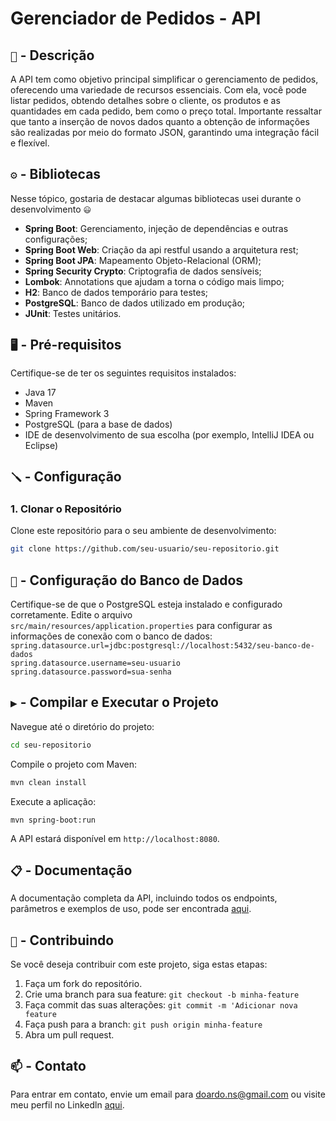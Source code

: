# Gerenciador de Pedidos - API

## `📑` -  Descrição
A API tem como objetivo principal simplificar o gerenciamento de pedidos, oferecendo uma variedade de recursos essenciais. 
Com ela, você pode listar pedidos, obtendo detalhes sobre o cliente, os produtos e as quantidades em cada pedido, 
bem como o preço total. Importante ressaltar que tanto a inserção de novos dados quanto a obtenção de informações 
são realizadas por meio do formato JSON, garantindo uma integração fácil e flexível.

## `⚙️` -  Bibliotecas
Nesse tópico, gostaria de destacar algumas bibliotecas usei durante o desenvolvimento `😃`
  - **Spring Boot**: Gerenciamento, injeção de dependências e outras configurações;
  - **Spring Boot Web**: Criação da api restful usando a arquitetura rest;
  - **Spring Boot JPA**: Mapeamento Objeto-Relacional (ORM);
  - **Spring Security Crypto**: Criptografia de dados sensíveis;
  - **Lombok**: Annotations que ajudam a torna o código mais limpo;
  - **H2**: Banco de dados temporário para testes;
  - **PostgreSQL**: Banco de dados utilizado em produção;
  - **JUnit**: Testes unitários.
  
## `🖥️` - Pré-requisitos
Certifique-se de ter os seguintes requisitos instalados:
- Java 17
- Maven
- Spring Framework 3
- PostgreSQL (para a base de dados)
- IDE de desenvolvimento de sua escolha (por exemplo, IntelliJ IDEA ou Eclipse)

## `🪛` - Configuração

### 1. Clonar o Repositório

Clone este repositório para o seu ambiente de desenvolvimento:

```bash
git clone https://github.com/seu-usuario/seu-repositorio.git
```

## `📁` - Configuração do Banco de Dados
Certifique-se de que o PostgreSQL esteja instalado e configurado corretamente. Edite o arquivo <br>
```src/main/resources/application.properties``` para configurar as informações de conexão com o banco de dados:
```spring.datasource.url=jdbc:postgresql://localhost:5432/seu-banco-de-dados``` <br>
```spring.datasource.username=seu-usuario``` <br>
```spring.datasource.password=sua-senha```

## `▶️` - Compilar e Executar o Projeto
Navegue até o diretório do projeto:
```bash
cd seu-repositorio
```

Compile o projeto com Maven:
```bash
mvn clean install
```

Execute a aplicação:
```bash
mvn spring-boot:run
```
A API estará disponível em `http://localhost:8080`.

## `📋` -  Documentação

A documentação completa da API, incluindo todos os endpoints, parâmetros e exemplos de uso, 
pode ser encontrada [aqui](https://webservices-spring-jpa-fce4ec38f89c.herokuapp.com/swagger-ui/index.html).

## `🤝` - Contribuindo

Se você deseja contribuir com este projeto, siga estas etapas:

1. Faça um fork do repositório. <br>
2. Crie uma branch para sua feature: `git checkout -b minha-feature` <br>
3. Faça commit das suas alterações: `git commit -m 'Adicionar nova feature` <br>
4. Faça push para a branch: `git push origin minha-feature` <br>
5. Abra um pull request. <br>

## `📫` - Contato

Para entrar em contato, envie um email para doardo.ns@gmail.com ou visite meu perfil no Linkedln [aqui](https://www.linkedin.com/in/carlos-eduardo-ns/).
